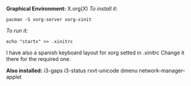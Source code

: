 **Graphical Environment:**
X.org(X)
*To install it:*
```
pacman -S xorg-server xorg-xinit
```

*To run it:*
```
echo "startx" >> .xinitrc
```

I have also a spanish keyboard layout for xorg setted in .xinitrc
Change it there for the required one.

**Also installed:**
i3-gaps i3-status rxvt-unicode dmenu network-manager-applet

